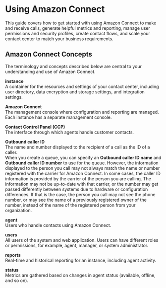 # Using Amazon Connect<a name="using-amazon-connect"></a>

This guide covers how to get started with using Amazon Connect to make and receive calls, generate helpful metrics and reporting, manage user permissions and security profiles, create contact flows, and scale your contact center to match your business requirements\.

## Amazon Connect Concepts<a name="amazon-connect-concepts"></a>

The terminology and concepts described below are central to your understanding and use of Amazon Connect\.

**instance**  
A container for the resources and settings of your contact center, including user directory, data encryption and storage settings, and integration settings\.

**Amazon Connect**  
The management console where configuration and reporting are managed\. Each instance has a separate management console\.

**Contact Control Panel \(CCP\)**  
The interface through which agents handle customer contacts\.

**Outbound caller ID**  
The name and number displayed to the recipient of a call as the ID of a caller\.  
When you create a queue, you can specify an **Outbound caller ID name** and **Outbound caller ID number** to use for the queue\. However, the information displayed to the person you call may not always match the name or number registered with the carrier for Amazon Connect\. In some cases, the caller ID information is provided by the carrier of the person you are calling\. The information may not be up\-to\-date with that carrier, or the number may get passed differently between systems due to hardware or configuration differences\. If that is the case, the person you call may not see the phone number, or may see the name of a previously registered owner of the number, instead of the name of the registered person from your organization\.

**agent**  
Users who handle contacts using Amazon Connect\.

**users**  
All users of the system and web application\. Users can have different roles or permissions, for example, agent, manager, or system administrator\.

**reports**  
Real\-time and historical reporting for an instance, including agent activity\.

**status**  
Metrics are gathered based on changes in agent status \(available, offline, and so on\)\. 